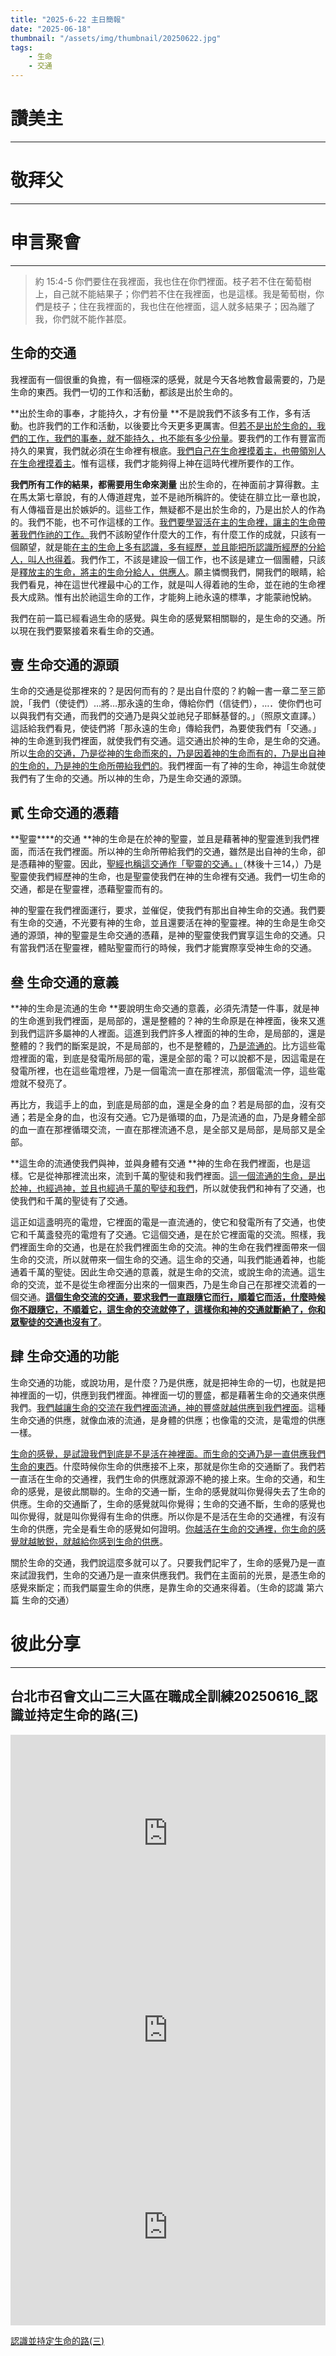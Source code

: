 ```yaml
---
title: "2025-6-22 主日簡報"
date: "2025-06-18"
thumbnail: "/assets/img/thumbnail/20250622.jpg"
tags:
    - 生命
    - 交通
---
```


# 讚美主
___

# 敬拜父
___

# 申言聚會
___

> 約 15:4-5 你們要住在我裡面，我也住在你們裡面。枝子若不住在葡萄樹上，自己就不能結果子；你們若不住在我裡面，也是這樣。我是葡萄樹，你們是枝子；住在我裡面的，我也住在他裡面，這人就多結果子；因為離了我，你們就不能作甚麼。

##  **生命的交通**

我裡面有一個很重的負擔，有一個極深的感覺，就是今天各地教會最需要的，乃是生命的東西。我們一切的工作和活動，都該是出於生命的。

**出於生命的事奉，才能持久，才有份量  **不是說我們不該多有工作，多有活動。也許我們的工作和活動，以後要比今天更多更厲害。但<u>若不是出於生命的，我們的工作，我們的事奉，就不能持久，也不能有多少份量</u>。要我們的工作有豐富而持久的果實，我們就必須在生命裡有根底。<u>我們自己在生命裡摸</u><u>着</u><u>主，也帶領別人在生命裡摸</u><u>着</u><u>主</u>。惟有這樣，我們才能夠得上神在這時代裡所要作的工作。

**我們所有工作的結果，都需要用生命來測量**  出於生命的，在神面前才算得數。主在馬太第七章說，有的人傳道趕鬼，並不是祂所稱許的。使徒在腓立比一章也說，有人傳福音是出於嫉妒的。這些工作，無疑都不是出於生命的，乃是出於人的作為的。我們不能，也不可作這樣的工作。<u>我們要學習活在主的生命裡，讓主的生命帶著我們作祂的工作。</u>我們不該盼望作什麼大的工作，有什麼工作的成就，只該有一個願望，就是能<u>在主的生命上多有認識，多有經歷，並且能把所認識所經歷的分給人，叫人也得</u><u>着</u>。我們作工，不該是建設一個工作，也不該是建立一個團體，只該是<u>釋放主的生命，將主的生命分給人，供應人</u>。願主憐憫我們，開我們的眼睛，給我們看見，神在這世代裡最中心的工作，就是叫人得着祂的生命，並在祂的生命裡長大成熟。惟有出於祂這生命的工作，才能夠上祂永遠的標準，才能蒙祂悅納。

我們在前一篇已經看過生命的感覺。與生命的感覺緊相關聯的，是生命的交通。所以現在我們要緊接着來看生命的交通。

## 壹 生命交通的源頭

生命的交通是從那裡來的？是因何而有的？是出自什麼的？約翰一書一章二至三節說，「我們（使徒們）…將…那永遠的生命，傳給你們（信徒們），…．使你們也可以與我們有交通，而我們的交通乃是與父並祂兒子耶穌基督的。」（照原文直譯。）這話給我們看見，使徒們將「那永遠的生命」傳給我們，為要使我們有「交通。」神的生命進到我們裡面，就使我們有交通。這交通出於神的生命，是生命的交通。所以<u>生命的交通，乃是從神的生命而來的，乃是因</u><u>着</u><u>神的生</u><u>命而有的，乃是出自神的生命的，乃是神的生命所帶紿我們的</u>。我們裡面一有了神的生命，神這生命就使我們有了生命的交通。所以神的生命，乃是生命交通的源頭。

## 貳 生命交通的憑藉

**聖靈****的交通  **神的生命是在於神的聖靈，並且是藉著神的聖靈進到我們裡面，而活在我們裡面。所以神的生命所帶給我們的交通，雖然是出自神的生命，卻是憑藉神的聖靈。因此，<u>聖經也稱這交通作「聖靈的交通。」</u>（林後十三14，）乃是聖靈使我們經歷神的生命，也是聖靈使我們在神的生命裡有交通。我們一切生命的交通，都是在聖靈裡，憑藉聖靈而有的。

神的聖靈在我們裡面運行，要求，並催促，使我們有那出自神生命的交通。我們要有生命的交通，不光要有神的生命，並且還要活在神的聖靈裡。神的生命是生命交通的源頭，神的聖靈是生命交通的憑藉，是神的聖靈使我們實享這生命的交通。只有當我們活在聖靈裡，體貼聖靈而行的時候，我們才能實際享受神生命的交通。

## 叄 生命交通的意義

**神的生命是流通的生命  **要說明生命交通的意義，必須先清楚一件事，就是神的生命進到我們裡面，是局部的，還是整體的？神的生命原是在神裡面，後來又進到我們這許多屬神的人裡面。這進到我們許多人裡面的神的生命，是局部的，還是整體的？我們的斷案是說，不是局部的，也不是整體的，<u>乃是流通的</u>。比方這些電燈裡面的電，到底是發電所局部的電，還是全部的電？可以說都不是，因這電是在發電所裡，也在這些電燈裡，乃是一個電流一直在那裡流，那個電流一停，這些電燈就不發亮了。

再比方，我這手上的血，到底是局部的血，還是全身的血？若是局部的血，沒有交通；若是全身的血，也沒有交通。它乃是循環的血，乃是流通的血，乃是身體全部的血一直在那裡循環交流，一直在那裡流通不息，是全部又是局部，是局部又是全部。

**這生命的流通使我們與神，並與身體有交通  **神的生命在我們裡面，也是這樣。它是從神那裡流出來，流到千萬的聖徒和我們裡面。<u>這一個流通的生命，是出於神，也經過神，並且也經過千萬的聖徒和我們</u>，所以就使我們和神有了交通，也使我們和千萬的聖徒有了交通。

這正如這盞明亮的電燈，它裡面的電是一直流通的，使它和發電所有了交通，也使它和千萬盞發亮的電燈有了交通。它這個交通，是在於它裡面電的交流。照樣，我們裡面生命的交通，也是在於我們裡面生命的交流。神的生命在我們裡面帶來一個生命的交流，所以就帶來一個生命的交通。這生命的交通，叫我們能通着神，也能通着千萬的聖徒。因此生命交通的意義，就是生命的交流，或說生命的流通。這生命的交流，並不是從生命裡面分出來的一個東西，乃是生命自己在那裡交流着的一個交通。<u>**這個生命交流的交通，要求我們一直跟隨它而行，順**</u><u>**着**</u><u>**它而活，什麼時候你不跟隨它，不順**</u><u>**着**</u><u>**它，這生命的交流就停了，這樣你和神的交通就斷**</u><u>**絶**</u><u>**了，你和眾聖徒的交通也沒有了**</u>。

## 肆 生命交通的功能

生命交通的功能，或說功用，是什麼？乃是供應，就是把神生命的一切，也就是把神裡面的一切，供應到我們裡面。神裡面一切的豐盛，都是藉著生命的交通來供應我們。<u>我們越讓生命的交流在我們裡面流通，神的豐盛就越供</u><u>應到我們裡面</u>。這種生命交通的供應，就像血液的流通，是身體的供應；也像電的交流，是電燈的供應一樣。

<u>生命的感覺，是試證我們到底是不是活在神裡面。而生命的交通乃是一直供應我們生命的東西</u>。什麼時候你生命的供應接不上來，那就是你生命的交通斷了。我們若一直活在生命的交通裡，我們生命的供應就源源不絶的接上來。生命的交通，和生命的感覺，是彼此關聯的。生命的交通一斷，生命的感覺就叫你覺得失去了生命的供應。生命的交通斷了，生命的感覺就叫你覺得；生命的交通不斷，生命的感覺也叫你覺得，就是叫你覺得有生命的供應。所以你是不是活在生命的交通裡，有沒有生命的供應，完全是看生命的感覺如何證明。<u>你越活在生命的交通裡，你生命的感覺就越敏</u><u>鋭</u><u>，就越給你感到生命的供應</u>。

關於生命的交通，我們說這麼多就可以了。只要我們記牢了，生命的感覺乃是一直來試證我們，生命的交通乃是一直來供應我們。我們在主面前的光景，是憑生命的感覺來斷定；而我們屬靈生命的供應，是靠生命的交通來得着。（生命的認識 第六篇 生命的交通）

# 彼此分享
___

## 台北市召會文山二三大區在職成全訓練20250616_認識並持定生命的路(三)

<iframe width="100%" height="315" src="https://www.youtube.com/embed/lBOJKsjXoSM?si=wv-WJFuo7JjBec3-" title="YouTube video player" frameborder="0" allow="accelerometer; autoplay; clipboard-write; encrypted-media; gyroscope; picture-in-picture; web-share" referrerpolicy="strict-origin-when-cross-origin" allowfullscreen></iframe>

<iframe width="100%" height="315" src="https://www.youtube.com/embed/yXRmJ_sZxd4?si=uLWv9iKWM_bsIn4R" title="YouTube video player" frameborder="0" allow="accelerometer; autoplay; clipboard-write; encrypted-media; gyroscope; picture-in-picture; web-share" referrerpolicy="strict-origin-when-cross-origin" allowfullscreen></iframe>

<iframe width="100%" height="315" src="https://www.youtube.com/embed/SduSFNeoOP0?si=k_gp81TdhhJvg0ZW" title="YouTube video player" frameborder="0" allow="accelerometer; autoplay; clipboard-write; encrypted-media; gyroscope; picture-in-picture; web-share" referrerpolicy="strict-origin-when-cross-origin" allowfullscreen></iframe>

<a href="../../assets/docs/2025toKnowAndHoldFastTheWayOfLife-3.pdf" download="認識並持定生命的路(三).pdf">認識並持定生命的路(三)</a>

<object data="../../assets/docs/2025toKnowAndHoldFastTheWayOfLife-3.pdf" width="100%" height="1000" type='application/pdf'></object>
